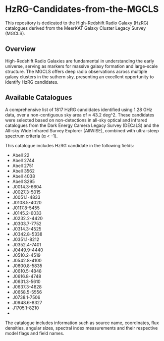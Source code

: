 # HzRG-Candidates-from-the-MGCLS

This repository is dedicated to the High-Redshift Radio Galaxy (HzRG) catalogues derived from the MeerKAT Galaxy Cluster Legacy Survey (MGCLS).

## Overview
High-Redshift Radio Galaxies are fundamental in understanding the early universe, serving as markers for massive galaxy formation and large-scale structure. The MGCLS offers deep radio observations across multiple galaxy clusters in the suthern sky, presenting an excellent opportunity to identify HzRG candidates.

## Available Catalogues
A comprehensive list of 1817 HzRG candidates identified using 1.28 GHz data, over a non-contiguous sky area of ≈ 43.2 deg^2. These candidates were selected based on non-detections in all-sky optical and infrared catalogues from the Dark Energy Camera Legacy Survey (DECaLS) and the All-sky Wide Infrared Survey Explorer (AllWISE), combined with ultra-steep spectrum criteria (α < -1).

This catalogue includes HzRG candidate in the following fields:
* Abell 22
* Abell 2744
* Abell 2751
* Abell 3562
* Abell 4038
* Abell S295
* J0014.3-6604
* J0027.3-5015
* J0051.1-4833
* J0108.5-4020
* J0117.8-5455
* J0145.2-6033
* J0232.2-4420
* J0303.7-7752
* J0314.3-4525
* J0342.8-5338
* J0351.1-8212
* J0352.4-7401
* J0449.9-4440
* J0510.2-4519
* J0542.8-4100
* J0600.8-5835
* J0610.5-4848
* J0616.8-4748
* J0631.3-5610
* J0637.3-4828
* J0658.5-5556
* J0738.1-7506
* J0948.6-8327
* J1705.1-8210
* 
The catalogue includes information such as source name, coordinates, flux densities, angular sizes, spectral index  measurements and their respective model flags and field names.







